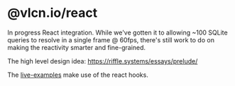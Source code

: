 # @vlcn.io/react

In progress React integration. While we've gotten it to allowing ~100 SQLite queries to resolve in a single frame @ 60fps, there's still work to do on making the reactivity smarter and fine-grained.

The high level design idea: https://riffle.systems/essays/prelude/

The [live-examples](../../../live-examples-js/) make use of the react hooks.
